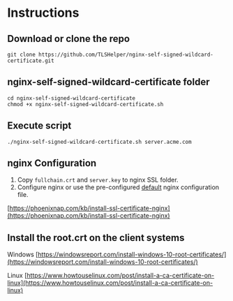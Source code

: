 # Instructions

## Download or clone the repo

```
git clone https://github.com/TLSHelper/nginx-self-signed-wildcard-certificate.git
```

## nginx-self-signed-wildcard-certificate folder

```
cd nginx-self-signed-wildcard-certificate
chmod +x nginx-self-signed-wildcard-certificate.sh
```

## Execute script

```
./nginx-self-signed-wildcard-certificate.sh server.acme.com
```

## nginx Configuration

1. Copy `fullchain.crt` and `server.key` to nginx SSL folder.
2. Configure nginx or use the pre-configured [default](default) nginx configuration file.

[https://phoenixnap.com/kb/install-ssl-certificate-nginx](https://phoenixnap.com/kb/install-ssl-certificate-nginx)

## Install the root.crt on the client systems

Windows
[https://windowsreport.com/install-windows-10-root-certificates/](https://windowsreport.com/install-windows-10-root-certificates/)

Linux
[https://www.howtouselinux.com/post/install-a-ca-certificate-on-linux](https://www.howtouselinux.com/post/install-a-ca-certificate-on-linux)
